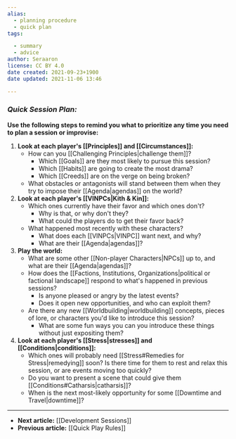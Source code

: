 ```yaml
---
alias:
  - planning procedure
  - quick plan
tags:

  - summary
  - advice
author: Seraaron
license: CC BY 4.0
date created: 2021-09-23+1900
date updated: 2021-11-06 13:46

---
```


### *Quick Session Plan:*

**Use the following steps to remind you what to prioritize any time you need to plan a session or improvise:**

1.  **Look at each player's [[Principles]] and [[Circumstances]]:**
    -   How can you [[Challenging Principles|challenge them]]?
		-   Which [[Goals]] are they most likely to pursue this session?
		-   Which [[Habits]] are going to create the most drama?
		-   Which [[Creeds]] are on the verge on being broken?
    -   What obstacles or antagonists will stand between them when they try to impose their [[Agenda|agendas]] on the world?
2.  **Look at each player's [[VINPCs|Kith & Kin]]:**
    -   Which ones currently have their favor and which ones don't?
		-   Why is that, or why don't they?
		-   What could the players do to get their favor back?
    -   What happened most recently with these characters? 
		-   What does each [[VINPCs|VINPC]] want next, and why?
		-   What are their [[Agenda|agendas]]?
3.  **Play the world:**
    -   What are some other [[Non-player Characters|NPCs]] up to, and what are their [[Agenda|agendas]]?
    -   How does the [[Factions, Institutions, Organizations|political or factional landscape]] respond to what's happened in previous sessions?
		-   Is anyone pleased or angry by the latest events?
		-   Does it open new opportunities, and who can exploit them?
    -   Are there any new [[Worldbuilding|worldbuilding]] concepts, pieces of lore, or characters you'd like to introduce this session?
		-   What are some fun ways you can you introduce these things without just expositing them?
4.  **Look at each player's [[Stress|stresses]] and [[Conditions|conditions]]:**
    -   Which ones will probably need [[Stress#Remedies for Stress|remedying]] soon? Is there time for them to rest and relax this session, or are events moving too quickly?
    -   Do you want to present a scene that could give them [[Conditions#Catharsis|catharsis]]?
    -   When is the next most-likely opportunity for some [[Downtime and Travel|downtime]]?

---

-   **Next article:** [[Development Sessions]]
-   **Previous article:** [[Quick Play Rules]]
